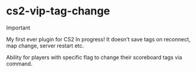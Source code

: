 # cs2-vip-tag-change
> [!IMPORTANT]
> My first ever plugin for CS2
> In progress! It doesn't save tags on reconnect, map change, server restart etc.

Ability for players with specific flag to change their scoreboard tags via command.